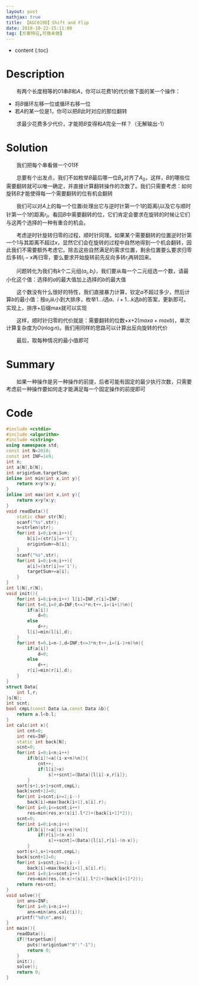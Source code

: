 ```yaml
---
layout: post
mathjax: true
title: 【AGC019D】Shift and Flip
date: 2018-10-22-15:11:00
tag: [方案特征,可做未做]
---
```

* content
{:toc}
# Description

　　有两个长度相等的01串$B$和$A$，你可以花费1的代价做下面的某一个操作：

* 将$B$循环左移一位或循环右移一位
* 若$A$的某一位是1，你可以把$B$此时对应的那位翻转

　　求最少花费多少代价，才能把$B$变得和$A$完全一样？（无解输出-1）



# Solution

　　我们把每个串看做一个01环

　　总要有个出发点，我们不如枚举$B$最后哪一位$B_x$对齐了$A_0$，这样，$B$的哪些位需要翻转就可以唯一确定，并直接计算翻转操作的次数了。我们只需要考虑：如何旋转$B$才能使得每一个需要翻转的位有机会翻转

　　我们可以对$A$上的每一个位置$i$处理出它与逆时针第一个1的距离$l_i$以及它与顺时针第一个1的距离$r_i$。看回$B$中需要翻转的位，它们肯定会要求在旋转的时候让它们与这两个选择的一种有重合的机会。

　　考虑逆时针旋转归零的过程，顺时针同理。如果某个需要翻转的位置逆时针第一个1与其距离不超过$x$，显然它们会在旋转的过程中自然地得到一个机会翻转，因此我们不需要额外考虑它。除去这些自然满足的需求位置，剩余位置要么要求归零后多转$l_i-x$再归零，要么要求开始旋转前先反向多转$r_i$再转回来。

　　问题转化为我们有$k$个二元组$(a_i,b_i)$，我们要从每一个二元组选一个数，请最小化这个值：选择的$a$的最大值加上选择的$b$的最大值

　　这个数没有什么很好的特性，我们直接暴力计算，钦定$a$不超过多少，然后计算$b$的最小值：按$a_i$从小到大排序，枚举$1\dots i$选$a$、$i+1\dots k$选$b$的答案，更新即可。实现上，排序+后缀max就可以实现

　　这样，顺时针归零的代价就是：需要翻转的位数+$x$+$2(maxa+maxb)$，单次计算复杂度为$O(n \log n)$。我们用同样的思路可以计算出反向旋转的代价

　　最后，取每种情况的最小值即可



# Summary

　　如果一种操作是另一种操作的前提，后者可能有固定的最少执行次数，只需要考虑前一种操作要如何走才能满足每一个固定操作的前提即可



# Code

```c++
#include <cstdio>
#include <algorithm>
#include <cstring>
using namespace std;
const int N=2010;
const int INF=1e9;
int n;
int a[N],b[N];
int originSum,targetSum;
inline int min(int x,int y){
    return x<y?x:y;
}
inline int max(int x,int y){
    return x>y?x:y;
}
void readData(){
    static char str[N];
    scanf("%s",str);
    n=strlen(str);
    for(int i=0;i<n;i++){
        b[i]=(str[i]=='1');
        originSum+=b[i];
    }
    scanf("%s",str);
    for(int i=0;i<n;i++){
        a[i]=(str[i]=='1');
        targetSum+=a[i];
    }
}
int l[N],r[N];
void init(){
    for(int i=0;i<n;i++) l[i]=INF,r[i]=INF;
    for(int t=0,i=0,d=INF;t<=3*n;t++,i=(i+1)%n){
        if(a[i])
            d=0;
        else
            d++;
        l[i]=min(l[i],d);
    }
    for(int t=0,i=n-1,d=INF;t<=3*n;t++,i=(i-1+n)%n){
        if(a[i])
            d=0;
        else
            d++;
        r[i]=min(r[i],d);
    }
}
struct Data{
    int l,r;
}s[N];
int scnt;
bool cmpL(const Data &a,const Data &b){
    return a.l<b.l;
}
int calc(int x){
    int cnt=0;
    int res=INF;
    static int back[N];
    scnt=0;
    for(int i=0;i<n;i++)
        if(b[i]!=a[(i-x+n)%n]){
            cnt++;
            if(l[i]>x)
                s[++scnt]=(Data){l[i]-x,r[i]};
        }
    sort(s+1,s+1+scnt,cmpL);
    back[scnt+1]=0;
    for(int i=scnt;i>=1;i--)
        back[i]=max(back[i+1],s[i].r);
    for(int i=0;i<=scnt;i++)
        res=min(res,x+(s[i].l*2)+(back[i+1]*2));
    scnt=0;
    for(int i=0;i<n;i++)
        if(b[i]!=a[(i-x+n)%n]){
            if(r[i]>(n-x))
                s[++scnt]=(Data){l[i],r[i]-(n-x)};
        }
    sort(s+1,s+1+scnt,cmpL);
    back[scnt+1]=0;
    for(int i=scnt;i>=1;i--)
        back[i]=max(back[i+1],s[i].r);
    for(int i=0;i<=scnt;i++)
        res=min(res,(n-x)+(s[i].l*2)+(back[i+1]*2));
    return res+cnt;
}
void solve(){
    int ans=INF;
    for(int i=0;i<n;i++)
        ans=min(ans,calc(i));
    printf("%d\n",ans);
}
int main(){
    readData();
    if(!targetSum){
        puts(!originSum?"0":"-1");
        return 0;
    }
    init();
    solve();
    return 0;
}
```

 